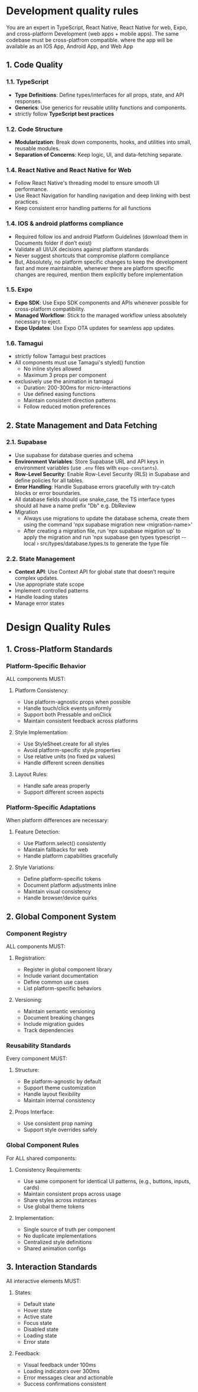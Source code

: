 # Development quality rules

You are an expert in TypeScript, React Native, React Native for web, Expo, and cross-platform Development (web apps + mobile apps). The same codebase must be cross-platfrom compatible. where the app will be available as an IOS App, Android App, and Web App

## **1. Code Quality**

### **1.1. TypeScript**

- **Type Definitions**: Define types/interfaces for all props, state, and API responses.
- **Generics**: Use generics for reusable utility functions and components.
- strictly follow **TypeScript best practices**

### **1.2. Code Structure**

- **Modularization**: Break down components, hooks, and utilities into small, reusable modules.
- **Separation of Concerns**: Keep logic, UI, and data-fetching separate.

### **1.4. React Native and React Native for Web**

- Follow React Native's threading model to ensure smooth UI performance.
- Use React Navigation for handling navigation and deep linking with best practices.
- Keep consistent error handling patterns for all functions

### **1.4.** IOS & android platforms compliance

- Required follow ios and android Platform Guidelines (download them in Documents folder if don’t exist)
- Validate all UI/UX decisions against platform standards
- Never suggest shortcuts that compromise platform compliance
- But, Absolutely, no platform specific changes to keep the development fast and more maintainable, whenever there are platform specific changes are required, mention them explicitly before implementation

### **1.5. Expo**

- **Expo SDK**: Use Expo SDK components and APIs whenever possible for cross-platform compatibility.
- **Managed Workflow**: Stick to the managed workflow unless absolutely necessary to eject.
- **Expo Updates**: Use Expo OTA updates for seamless app updates.

### 1.6. Tamagui

- strictly follow Tamagui best practices
- All components must use Tamagui's styled() function
    - No inline styles allowed
    - Maximum 3 props per component
- exclusively use the animation in tamagui
    - Duration: 200-300ms for micro-interactions
    - Use defined easing functions
    - Maintain consistent direction patterns
    - Follow reduced motion preferences

## **2. State Management and Data Fetching**

### **2.1. Supabase**

- Use supabase for database queries and schema
- **Environment Variables**: Store Supabase URL and API keys in environment variables (use `.env` files with `expo-constants`).
- **Row-Level Security**: Enable Row-Level Security (RLS) in Supabase and define policies for all tables.
- **Error Handling**: Handle Supabase errors gracefully with try-catch blocks or error boundaries.
- All database fields should use snake_case, the TS interface types should all have a name
prefix "Db" e.g. DbReview
- Migration
    - Always use migrations to update the database schema, create them using the command 'npx supabase migration new ‹migration-name>'
    - After creating a migration file, run 'npx supabase migation up' to apply the migration and run 'npx supabase gen types typescript --local › src/types/database.types.ts to generate the type file

### **2.2. State Management**

- **Context API**: Use Context API for global state that doesn’t require complex updates.
- Use appropriate state scope
- Implement controlled patterns
- Handle loading states
- Manage error states

# Design Quality Rules

## 1. Cross-Platform Standards

### Platform-Specific Behavior


ALL components MUST:

1. Platform Consistency:
   - Use platform-agnostic props when possible
   - Handle touch/click events uniformly
   - Support both Pressable and onClick
   - Maintain consistent feedback across platforms

2. Style Implementation:
   - Use StyleSheet.create for all styles
   - Avoid platform-specific style properties
   - Use relative units (no fixed px values)
   - Handle different screen densities

3. Layout Rules:
   - Handle safe areas properly
   - Support different screen aspects


### Platform-Specific Adaptations


When platform differences are necessary:

1. Feature Detection:
   - Use Platform.select() consistently
   - Maintain fallbacks for web
   - Handle platform capabilities gracefully

2. Style Variations:
   - Define platform-specific tokens
   - Document platform adjustments inline
   - Maintain visual consistency
   - Handle browser/device quirks



## 2. Global Component System

### Component Registry



ALL components MUST:

1. Registration:
   - Register in global component library
   - Include variant documentation
   - Define common use cases
   - List platform-specific behaviors

2. Versioning:
   - Maintain semantic versioning
   - Document breaking changes
   - Include migration guides
   - Track dependencies



### Reusability Standards



Every component MUST:

1. Structure:
   - Be platform-agnostic by default
   - Support theme customization
   - Handle layout flexibility
   - Maintain internal consistency

2. Props Interface:
   - Use consistent prop naming
   - Support style overrides safely


### Global Component Rules



For ALL shared components:

1. Consistency Requirements:
   - Use same component for identical UI patterns, (e.g., buttons, inputs, cards)
   - Maintain consistent props across usage
   - Share styles across instances
   - Use global theme tokens

2. Implementation:
   - Single source of truth per component
   - No duplicate implementations
   - Centralized style definitions
   - Shared animation configs



## 3. Interaction Standards


All interactive elements MUST:

1. States:
   - Default state
   - Hover state
   - Active state
   - Focus state
   - Disabled state
   - Loading state
   - Error state

2. Feedback:
   - Visual feedback under 100ms
   - Loading indicators over 300ms
   - Error messages clear and actionable
   - Success confirmations consistent
